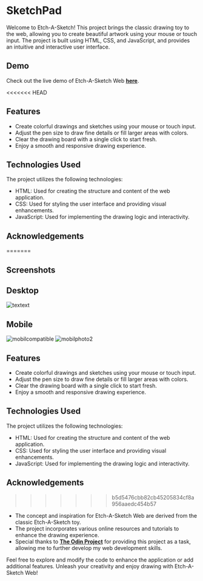 # SketchPad

Welcome to Etch-A-Sketch! This project brings the classic drawing toy to the web, allowing you to create beautiful artwork using your mouse or touch input. The project is built using HTML, CSS, and JavaScript, and provides an intuitive and interactive user interface.

## **Demo**

Check out the live demo of Etch-A-Sketch Web **[here](https://erenova.github.io/sketchpad)**.

<<<<<<< HEAD
## **Features**

- Create colorful drawings and sketches using your mouse or touch input.
- Adjust the pen size to draw fine details or fill larger areas with colors.
- Clear the drawing board with a single click to start fresh.
- Enjoy a smooth and responsive drawing experience.

## **Technologies Used**

The project utilizes the following technologies:

- HTML: Used for creating the structure and content of the web application.
- CSS: Used for styling the user interface and providing visual enhancements.
- JavaScript: Used for implementing the drawing logic and interactivity.

## **Acknowledgements**

=======
## **Screenshots**

## **Desktop**
![textext](https://github.com/erenova/sketchpad/assets/95050098/a8a1e3b2-ecfa-4996-b65f-df73e5efcbee)

## **Mobile**
![mobilcompatible](https://github.com/erenova/sketchpad/assets/95050098/80eef264-74cb-4bd2-95ee-423ff90c9022)
![mobilphoto2](https://github.com/erenova/sketchpad/assets/95050098/3d17947e-e6d9-44b3-88e7-b5c56e01d95c)


## **Features**

- Create colorful drawings and sketches using your mouse or touch input.
- Adjust the pen size to draw fine details or fill larger areas with colors.
- Clear the drawing board with a single click to start fresh.
- Enjoy a smooth and responsive drawing experience.

## **Technologies Used**

The project utilizes the following technologies:

- HTML: Used for creating the structure and content of the web application.
- CSS: Used for styling the user interface and providing visual enhancements.
- JavaScript: Used for implementing the drawing logic and interactivity.

## **Acknowledgements**

>>>>>>> b5d5476cbb82cb45205834cf8a956aaedc454b57
- The concept and inspiration for Etch-A-Sketch Web are derived from the classic Etch-A-Sketch toy.
- The project incorporates various online resources and tutorials to enhance the drawing experience.
- Special thanks to **[The Odin Project](https://www.theodinproject.com/)** for providing this project as a task, allowing me to further develop my web development skills.

Feel free to explore and modify the code to enhance the application or add additional features. Unleash your creativity and enjoy drawing with Etch-A-Sketch Web!

